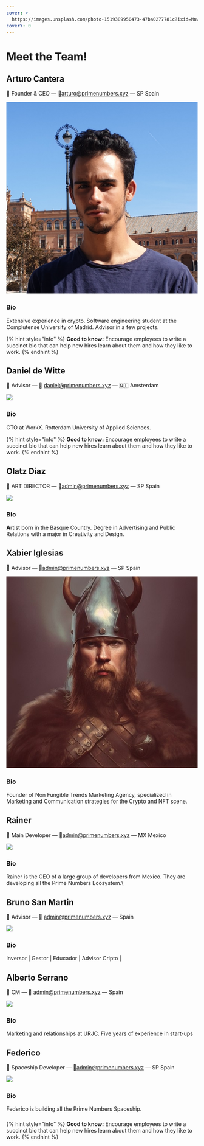 ```yaml
---
cover: >-
  https://images.unsplash.com/photo-1519389950473-47ba0277781c?ixid=MnwxMjA3fDB8MHxwaG90by1wYWdlfHx8fGVufDB8fHx8&ixlib=rb-1.2.1&auto=format&fit=crop&w=2970&q=80
coverY: 0
---
```


# Meet the Team!

## Arturo Cantera

👋 Founder & CEO — 💌arturo@primenumbers.xyz — SP Spain

![](../.gitbook/assets/artuproyecto.jpg)

### Bio

Extensive experience in crypto. Software engineering student at the Complutense University of Madrid. Advisor in a few projects.

{% hint style="info" %}
**Good to know:** Encourage employees to write a succinct bio that can help new hires learn about them and how they like to work.
{% endhint %}

## Daniel de Witte

👋 Advisor — 💌 daniel@primenumbers.xyz — 🇳🇱 Amsterdam

![](../.gitbook/assets/HuymJaIk\_400x400.jpg)

### Bio

CTO at WorkX. Rotterdam University of Applied Sciences.

{% hint style="info" %}
**Good to know:** Encourage employees to write a succinct bio that can help new hires learn about them and how they like to work.
{% endhint %}

## Olatz Diaz

👋 ART DIRECTOR — 💌admin@primenumbers.xyz — SP Spain

![](../.gitbook/assets/photo\_2021-12-23\_16-32-22.jpg)

### Bio

**A**rtist born in the Basque Country. Degree in Advertising and Public Relations with a major in Creativity and Design.

## Xabier Iglesias

👋 Advisor — 💌admin@primenumbers.xyz — SP Spain

![](../.gitbook/assets/FbGSBUZWIAAz4B8.jpg)

### Bio

Founder of Non Fungible Trends Marketing Agency, specialized in Marketing and Communication strategies for the Crypto and NFT scene.

## Rainer

👋 Main Developer — 💌admin@primenumbers.xyz — MX Mexico

![](<../.gitbook/assets/31 HM Prime Numbers (1).jpg>)

### Bio

Rainer is the CEO of a large group of developers from Mexico. They are developing all the Prime Numbers Ecosystem.\




## Bruno San Martin

👋 Advisor — 💌 admin@primenumbers.xyz — Spain

![](../.gitbook/assets/Nb3GQBt1\_400x400.jpg)

### Bio

Inversor | Gestor | Educador | Advisor Cripto |



## Alberto Serrano

👋 CM — 💌 admin@primenumbers.xyz — Spain

![](../.gitbook/assets/photo\_2021-12-15\_10-38-06.jpg)

### Bio

Marketing and relationships at URJC. Five years of experience in start-ups



## **Federico**

👋 Spaceship Developer — 💌admin@primenumbers.xyz — SP Spain

![](<../.gitbook/assets/1\_ZT5pOj2dj6m9c2pfRMlKjA (1).png>)

### Bio

Federico is building all the Prime Numbers Spaceship.

###

{% hint style="info" %}
**Good to know:** Encourage employees to write a succinct bio that can help new hires learn about them and how they like to work.
{% endhint %}
